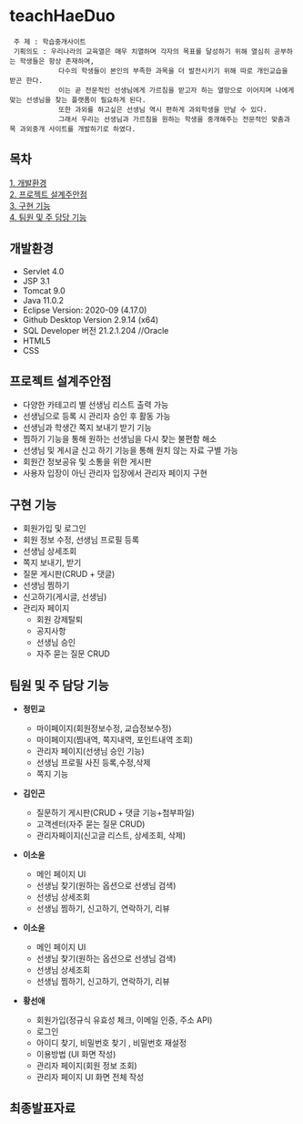 # teachHaeDuo
```
 주 제 : 학습중개사이트
 기획의도 : 우리나라의 교육열은 매우 치열하며 각자의 목표를 달성하기 위해 열심히 공부하는 학생들은 항상 존재하며, 
            다수의 학생들이 본인의 부족한 과목을 더 발전시키기 위해 따로 개인교습을 받곤 한다. 
            이는 곧 전문적인 선생님에게 가르침을 받고자 하는 열망으로 이어지며 나에게 맞는 선생님을 찾는 플랫폼이 필요하게 된다.  
            또한 과외를 하고싶은 선생님 역시 편하게 과외학생을 만날 수 있다. 
            그래서 우리는 선생님과 가르침을 원하는 학생을 중개해주는 전문적인 맞춤과목 과외중개 사이트를 개발하기로 하였다.
```

## 목차
[1. 개발환경](#개발환경)  
[2. 프로젝트 설계주안점](#프로젝트-설계주안점)  
[3. 구현 기능](#구현-기능)  
[4. 팀원 및 주 담당 기능](#팀원-및-주-담당-기능)
<!--[5. 스토리보드(pdf링크)] 
[6. 최종발표자료(pdf링크)]-->


## 개발환경
  + Servlet 4.0
  + JSP 3.1
  + Tomcat 9.0
  + Java 11.0.2
  + Eclipse Version: 2020-09 (4.17.0)
  + Github Desktop Version 2.9.14 (x64)
  + SQL Developer 버전 21.2.1.204 //Oracle 
  + HTML5
  + CSS


## 프로젝트 설계주안점
  + 다양한 카테고리 별 선생님 리스트 출력 가능
  + 선생님으로 등록 시 관리자 승인 후 활동 가능
  + 선생님과 학생간 쪽지 보내기 받기 기능
  + 찜하기 기능을 통해 원하는 선생님을 다시 찾는 불편함 해소
  + 선생님 및 게시글 신고 하기 기능을 통해 원치 않는 자료 구별 가능
  + 회원간 정보공유 및 소통을 위한 게시판
  + 사용자 입장이 아닌 관리자 입장에서 관리자 페이지 구현

## 구현 기능
  + 회원가입 및 로그인
  + 회원 정보 수정, 선생님 프로필 등록
  + 선생님 상세조회
  + 쪽지 보내기, 받기
  + 질문 게시판(CRUD + 댓글)
  + 선생님 찜하기
  + 신고하기(게시글, 선생님)
  + 관리자 페이지
    + 회원 강제탈퇴
    + 공지사항
    + 선생님 승인
    + 자주 묻는 질문 CRUD


## 팀원 및 주 담당 기능
+ **정민교**
  + 마이페이지(회원정보수정, 교습정보수정)
  + 마이페이지(찜내역, 쪽지내역, 포인트내역 조회)
  + 관리자 페이지(선생님  승인 기능)
  + 선생님 프로필 사진 등록,수정,삭제
  + 쪽지 기능
  
+ **김인곤**
  + 질문하기 게시판(CRUD + 댓글 기능+첨부파일)
  + 고객센터(자주 묻는 질문 CRUD)
  + 관리자페이지(신고글 리스트, 상세조회, 삭제)
  
+ **이소윤**
  + 메인 페이지 UI
  + 선생님 찾기(원하는 옵션으로 선생님 검색)
  + 선생님 상세조회
  + 선생님 찜하기, 신고하기, 연락하기, 리뷰
  
+ **이소윤**
  + 메인 페이지 UI
  + 선생님 찾기(원하는 옵션으로 선생님 검색)
  + 선생님 상세조회
  + 선생님 찜하기, 신고하기, 연락하기, 리뷰

+ **황선애**
  + 회원가입(정규식 유효성 체크, 이메일 인증, 주소 API)
  + 로그인
  + 아이디 찾기, 비밀번호 찾기 , 비밀번호 재설정 
  + 이용방법 (UI 화면 작성)
  + 관리자 페이지(회원 정보 조회)
  + 관리자 페이지 UI 화면 전체 작성

## 최종발표자료
